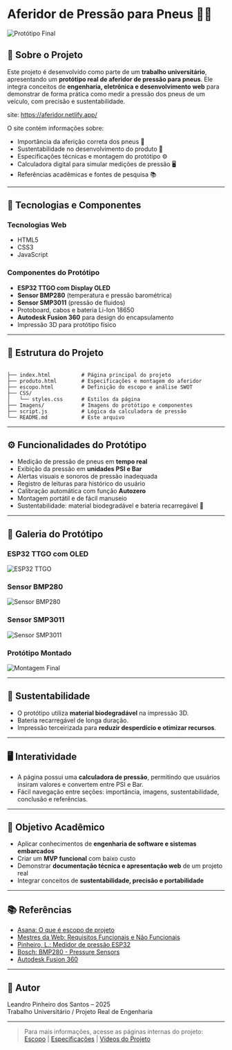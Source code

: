 
# Aferidor de Pressão para Pneus 🚗💨

![Protótipo Final](./Imagens/Aferidor.png)

## 📝 Sobre o Projeto

Este projeto é desenvolvido como parte de um **trabalho universitário**, apresentando um **protótipo real de aferidor de pressão para pneus**. Ele integra conceitos de **engenharia, eletrônica e desenvolvimento web** para demonstrar de forma prática como medir a pressão dos pneus de um veículo, com precisão e sustentabilidade.

site: https://aferidor.netlify.app/

O site contém informações sobre:

- Importância da aferição correta dos pneus 🛞
- Sustentabilidade no desenvolvimento do produto 🌱
- Especificações técnicas e montagem do protótipo ⚙️
- Calculadora digital para simular medições de pressão 🖥️
- Referências acadêmicas e fontes de pesquisa 📚

---

## 🔧 Tecnologias e Componentes

### Tecnologias Web
- HTML5
- CSS3
- JavaScript

### Componentes do Protótipo
- **ESP32 TTGO com Display OLED**
- **Sensor BMP280** (temperatura e pressão barométrica)
- **Sensor SMP3011** (pressão de fluidos)
- Protoboard, cabos e bateria Li-Ion 18650
- **Autodesk Fusion 360** para design do encapsulamento
- Impressão 3D para protótipo físico

---

## 📐 Estrutura do Projeto

```

├── index.html          # Página principal do projeto
├── produto.html        # Especificações e montagem do aferidor
├── escopo.html         # Definição do escopo e análise SWOT
├── CSS/
│   └── styles.css      # Estilos da página
├── Imagens/            # Imagens do protótipo e componentes
├── script.js           # Lógica da calculadora de pressão
└── README.md           # Este arquivo

```

---

## ⚙️ Funcionalidades do Protótipo

- Medição de pressão de pneus em **tempo real**
- Exibição da pressão em **unidades PSI e Bar**
- Alertas visuais e sonoros de pressão inadequada
- Registro de leituras para histórico do usuário
- Calibração automática com função **Autozero**
- Montagem portátil e de fácil manuseio
- Sustentabilidade: material biodegradável e bateria recarregável 🔋

---

## 📸 Galeria do Protótipo

### ESP32 TTGO com OLED
![ESP32 TTGO](./Imagens/esp.jpg)

### Sensor BMP280
![Sensor BMP280](./Imagens/bmp.jpg)

### Sensor SMP3011
![Sensor SMP3011](./Imagens/smp.png)

### Protótipo Montado
![Montagem Final](./Imagens/montagem.jpg)

---

## 🌱 Sustentabilidade

- O protótipo utiliza **material biodegradável** na impressão 3D.
- Bateria recarregável de longa duração.
- Impressão terceirizada para **reduzir desperdício e otimizar recursos**.

---

## 🖥️ Interatividade

- A página possui uma **calculadora de pressão**, permitindo que usuários insiram valores e convertem entre PSI e Bar.
- Fácil navegação entre seções: importância, imagens, sustentabilidade, conclusão e referências.

---

## 🎯 Objetivo Acadêmico

- Aplicar conhecimentos de **engenharia de software e sistemas embarcados**
- Criar um **MVP funcional** com baixo custo
- Demonstrar **documentação técnica e apresentação web** de um projeto real
- Integrar conceitos de **sustentabilidade, precisão e portabilidade**

---

## 📚 Referências

- [Asana: O que é escopo de projeto](https://asana.com/pt/resources/project-scope)  
- [Mestres da Web: Requisitos Funcionais e Não Funcionais](https://www.mestresdaweb.com.br/tecnologias/requisitos-funcionais-e-nao-funcionais-o-que-sao)  
- [Pinheiro, L.: Medidor de pressão ESP32](https://github.com/Leandro-Pinheiro-Dev/medidor-pressao-esp32-?tab=readme-ov-file)  
- [Bosch: BMP280 - Pressure Sensors](https://www.bosch-sensortec.com/products/environmental-sensors/pressure-sensors/bmp280/)  
- [Autodesk Fusion 360](https://www.autodesk.com/products/fusion-360/)

---

## 👤 Autor

Leandro Pinheiro dos Santos – 2025  
Trabalho Universitário / Projeto Real de Engenharia

---

> Para mais informações, acesse as páginas internas do projeto: [Escopo](escopo.html) | [Especificações](produto.html) | [Vídeos do Projeto](video.html)
